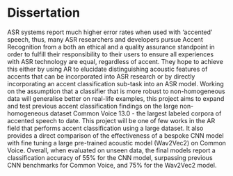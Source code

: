 # Dissertation

ASR systems report much higher error rates when used with ‘accented’ speech, thus, many ASR researchers and developers pursue Accent Recognition from a both an ethical and a quality assurance standpoint in order to fulfill their responsibility to their users to ensure all experiences with ASR technology are equal, regardless of accent. They hope to achieve this either by using AR to elucidate distinguishing acoustic features of accents that can be incorporated into ASR research or by directly incorporating an accent classification sub-task into an ASR model. Working on the assumption that a classifier that is more robust to non-homogeneous data will generalise better on real-life examples, this project aims to expand and test previous accent classification findings on the large non-homogeneous dataset Common Voice 13.0 - the largest labeled corpora of accented speech to date. This project will be one of few works in the AR field that performs accent classification using a large dataset. It also provides a direct comparison of the effectiveness of a bespoke CNN model with fine tuning a large pre-trained acoustic model (Wav2Vec2) on Common Voice. Overall, when evaluated on unseen data, the final models report a classification accuracy of 55% for the CNN model, surpassing previous CNN benchmarks for Common Voice, and 75% for the Wav2Vec2 model.
